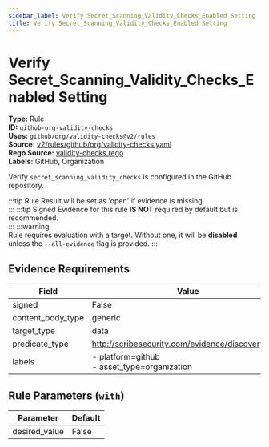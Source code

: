 ```yaml
---
sidebar_label: Verify Secret_Scanning_Validity_Checks_Enabled Setting
title: Verify Secret_Scanning_Validity_Checks_Enabled Setting
---  
```

# Verify Secret_Scanning_Validity_Checks_Enabled Setting  
**Type:** Rule  
**ID:** `github-org-validity-checks`  
**Uses:** `github/org/validity-checks@v2/rules`  
**Source:** [v2/rules/github/org/validity-checks.yaml](https://github.com/scribe-public/sample-policies/blob/main/v2/rules/github/org/validity-checks.yaml)  
**Rego Source:** [validity-checks.rego](https://github.com/scribe-public/sample-policies/blob/main/v2/rules/github/org/validity-checks.rego)  
**Labels:** GitHub, Organization  

Verify `secret_scanning_validity_checks` is configured in the GitHub repository.

:::tip 
Rule Result will be set as 'open' if evidence is missing.  
::: 
:::tip 
Signed Evidence for this rule **IS NOT** required by default but is recommended.  
::: 
:::warning  
Rule requires evaluation with a target. Without one, it will be **disabled** unless the `--all-evidence` flag is provided.
::: 

## Evidence Requirements  
| Field | Value |
|-------|-------|
| signed | False |
| content_body_type | generic |
| target_type | data |
| predicate_type | http://scribesecurity.com/evidence/discovery/v0.1 |
| labels | - platform=github<br/>- asset_type=organization |

## Rule Parameters (`with`)  
| Parameter | Default |
|-----------|---------|
| desired_value | False |

